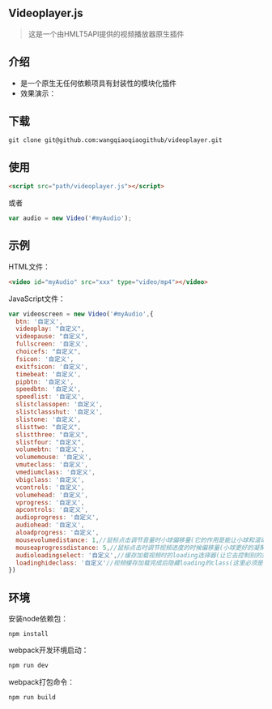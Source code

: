 ﻿## Videoplayer.js
>这是一个由HMLT5API提供的视频播放器原生插件
## 介绍
* 是一个原生无任何依赖项具有封装性的模块化插件
* 效果演示：
## 下载
```
git clone git@github.com:wangqiaoqiaogithub/videoplayer.git
```
## 使用
 ```html
<script src="path/videoplayer.js"></script>
```
或者
```js
var audio = new Video('#myAudio');
```
## 示例
HTML文件：
```html
<video id="myAudio" src="xxx" type="video/mp4"></video>
```
JavaScript文件：
```js
var videoscreen = new Video('#myAudio',{
  btn: '自定义',
  videoplay: "自定义",
  videopause: "自定义",
  fullscreen: '自定义',
  choicefs: "自定义",
  fsicon: '自定义',
  exitfsicon: '自定义',
  timebeat: '自定义',
  pipbtn: '自定义',
  speedbtn: '自定义',
  speedlist: '自定义',
  slistclassopen: '自定义',
  slistclassshut: '自定义',
  slistone: '自定义',
  slisttwo: "自定义",
  slistthree: "自定义",
  slistfour: "自定义",
  volumebtn: '自定义',
  volumemouse: '自定义',
  vmuteclass: '自定义',
  vmediumclass: '自定义',
  vbigclass: '自定义',
  vcontrols: '自定义',
  volumehead: '自定义',
  vprogress: '自定义',
  apcontrols: '自定义',
  audioprogress: '自定义',
  audiohead: '自定义',
  aloadprogress: '自定义',
  mousevolumedistance: 1,//鼠标点击调节音量时小球偏移量(它的作用是能让小球和滚动条更能凝聚在一起)
  mouseaprogressdistance: 5,//鼠标点击时调节视频进度的时候偏移量(小球更好的凝聚在一起)
  audioloadingselect: '自定义',//缓存加载视频时的loading选择器(让它去控制别的类名，来控制类名的显示隐藏)
  loadinghideclass: '自定义'//视频缓存加载完成后隐藏loading的class(这里必须是字符串的形式)
})
```
## 环境
安装node依赖包：
```
npm install
```
webpack开发环境启动：
```js
npm run dev
```
webpack打包命令：
```js
npm run build
```
